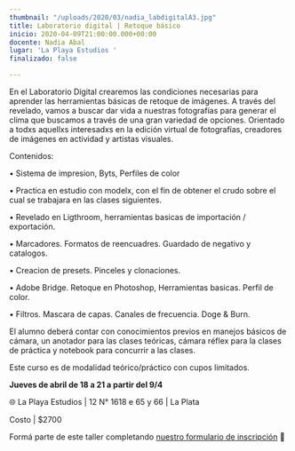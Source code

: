 ```yaml
---
thumbnail: "/uploads/2020/03/nadia_labdigitalA3.jpg"
title: Laboratorio digital | Retoque básico
inicio: 2020-04-09T21:00:00.000+00:00
docente: Nadia Abal
lugar: 'La Playa Estudios '
finalizado: false

---
```

En el Laboratorio Digital crearemos las condiciones necesarias para aprender las herramientas básicas de retoque de imágenes. A través del revelado, vamos a buscar dar vida a nuestras fotografías para generar el clima que buscamos a través de una gran variedad de opciones. Orientado a todxs aquellxs interesadxs en la edición virtual de fotografías, creadores de imágenes en actividad y artistas visuales.

Contenidos:

• Sistema de impresion, Byts, Perfiles de color

• Practica en estudio con modelx, con el fin de obtener el crudo sobre el cual se trabajara en las clases siguientes.

• Revelado en Ligthroom, herramientas basicas de importación / exportación.

• Marcadores. Formatos de reencuadres. Guardado de negativo y catalogos.

• Creacion de presets. Pinceles y clonaciones.

• Adobe Bridge. Retoque en Photoshop, Herramientas basicas. Perfil de color.

• Filtros. Mascara de capas. Canales de frecuencia. Doge & Burn.

El alumno deberá contar con conocimientos previos en manejos básicos de cámara, un anotador para las clases teóricas, cámara réflex para la clases de práctica y notebook para concurrir a las clases.

Este curso es de modalidad teórico/práctico con cupos limitados.

**Jueves de abril de 18 a 21 a partir del 9/4**

🌐 La Playa Estudios | 12 N° 1618 e 65 y 66 | La Plata

Costo | $2700

Formá parte de este taller completando [nuestro formulario de inscripción](https://forms.gle/EhkzjABDjuebP7Cr7) 🔭